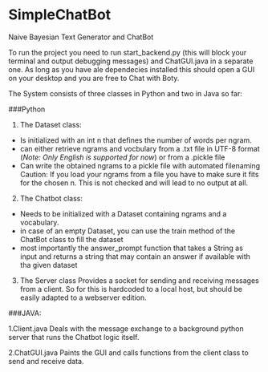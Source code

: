 # SimpleChatBot

Naive Bayesian Text Generator and ChatBot

To run the project you need to run start_backend.py (this will block your terminal and output debugging messages) and ChatGUI.java in a separate one. As long as you have ale dependecies installed this should open a GUI on your desktop and you are free to Chat with Boty. 

The System consists of three classes in Python and two in Java so far:

###Python

1. The Dataset class:

- Is initialized with an int n that defines the number of words per ngram.
- can either retrieve ngrams and vocbulary from a .txt file in UTF-8 format (_Note: Only English is supported for now_) or from a .pickle file
- Can write the obtained ngrams to a pickle file with automated filenaming
 Caution: If you load your ngrams from a file you have to make sure it fits for the chosen n. This is not checked and will lead to no output at all.

2. The Chatbot class:

- Needs to be initialized with a Dataset containing ngrams and a vocabulary.
- in case of an empty Dataset, you can use the train method of the ChatBot class to fill the dataset
- most importantly the answer_prompt function that takes a String as input and returns a string that may contain an answer if available with tha given dataset

3. The Server class
Provides a socket for sending and receiving messages from a client. So for this is hardcoded to a local host, but should be easily adapted to a webserver edition.


###JAVA:

1.Client.java
Deals with the message exchange to a background python server that runs the Chatbot logic itself.

2.ChatGUI.java
Paints the GUI and calls functions from the client class to send and receive data.

